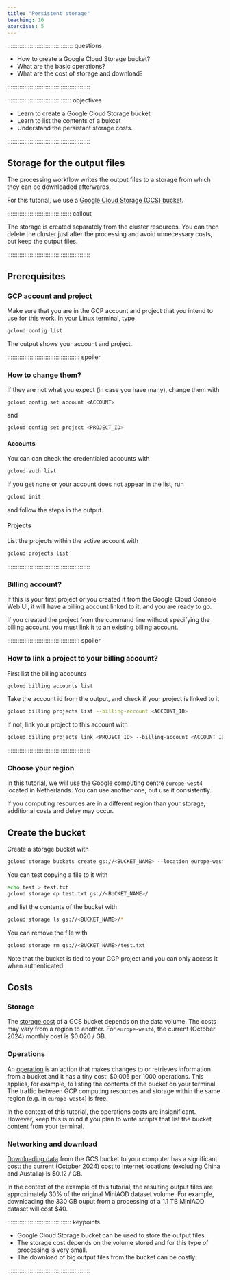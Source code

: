 ```yaml
---
title: "Persistent storage"
teaching: 10
exercises: 5 
---
```


:::::::::::::::::::::::::::::::::::::: questions 

- How to create a Google Cloud Storage bucket?
- What are the basic operations?
- What are the cost of storage and download?

::::::::::::::::::::::::::::::::::::::::::::::::

::::::::::::::::::::::::::::::::::::: objectives

- Learn to create a Google Cloud Storage bucket
- Learn to list the contents of a bukcet
- Understand the persistant storage costs.

::::::::::::::::::::::::::::::::::::::::::::::::

## Storage for the output files

The processing workflow writes the output files to a storage from which they can be downloaded afterwards. 

For this tutorial, we use a [Google Cloud Storage (GCS) bucket](https://cloud.google.com/storage/docs/buckets). 

::::::::::::::::::::::::::::::::::::: callout

The storage is created separately from the cluster resources. You can then delete the cluster just after the processing and avoid unnecessary costs, but keep the output files.

::::::::::::::::::::::::::::::::::::::::::::::::

## Prerequisites

### GCP account and project

Make sure that you are in the GCP account and project that you intend to use for this work. In your Linux terminal, type

```bash
gcloud config list
```

The output shows your account and project. 

:::::::::::::::::::::::::::::::::::::::::: spoiler

### How to change them?

If they are not what you expect (in case you have many), change them with

```bask
gcloud config set account <ACCOUNT>
```

and

```bash
gcloud config set project <PROJECT_ID>
```

#### Accounts

You can can check the credentialed accounts with

```bash
gcloud auth list
```

If you get none or your account does not appear in the list, run 

```bash
gcloud init
```

and follow the steps in the output.

#### Projects

List the projects within the active account with

```bash
gcloud projects list
```

::::::::::::::::::::::::::::::::::::::::::::::::

### Billing account?

If this is your first project or you created it from the Google Cloud Console Web UI, it will have a billing account linked to it, and you are ready to go.

If you created the project from the command line without specifying the billing account, you must link it to an existing billing account.

:::::::::::::::::::::::::::::::::::::::::: spoiler

### How to link a project to your billing account?

First list the billing accounts

```bash
gcloud billing accounts list
```

Take the account id from the output, and check if your project is linked to it

```bash
gcloud billing projects list --billing-account <ACCOUNT_ID>
```

If not, link your project to this account with

```bash
gcloud billing projects link <PROJECT_ID> --billing-account <ACCOUNT_ID>
```

::::::::::::::::::::::::::::::::::::::::::::::::

### Choose your region

In this tutorial, we will use the Google computing centre `europe-west4` located in Netherlands. You can use another one, but use it consistently.

If you computing resources are in a different region than your storage, additional costs and delay may occur.

## Create the bucket

Create a storage bucket with

```bash
gcloud storage buckets create gs://<BUCKET_NAME> --location europe-west4
```

You can test copying a file to it with

```bash
echo test > test.txt
gcloud storage cp test.txt gs://<BUCKET_NAME>/
```

and list the contents of the bucket with

```bash
gcloud storage ls gs://<BUCKET_NAME>/*
```

You can remove the file with

```bash
gcloud storage rm gs://<BUCKET_NAME>/test.txt
```

Note that the bucket is tied to your GCP project and you can only access it when authenticated.


## Costs

### Storage

The [storage cost](https://cloud.google.com/storage/pricing) of a GCS bucket depends on the data volume. The costs may vary from a region to another. For `europe-west4`, the current (October 2024) monthly cost is $0.020 / GB.

### Operations

An [operation](https://cloud.google.com/storage/pricing#operations-pricing) is an action that makes changes to or retrieves information from a bucket and it has a tiny cost: $0.005 per 1000 operations.
This applies, for example, to listing the contents of the bucket on your terminal. The traffic between GCP computing resources and storage within the same region (e.g. in `europe-west4`) is free.

In the context of this tutorial, the operations costs are insignificant. However, keep this is mind if you plan to write scripts that list the bucket content from your terminal.

### Networking and download

[Downloading data](https://cloud.google.com/storage/pricing#network-egress) from the GCS bucket to your computer has a significant cost: the current (October 2024) cost to internet locations (excluding China and Austalia) is $0.12 / GB.

In the context of the example of this tutorial, the resulting output files are approximately 30% of the original MiniAOD dataset volume. For example, downloading the 330 GB ouput from a processing of a 1.1 TB MiniAOD dataset will cost $40.


::::::::::::::::::::::::::::::::::::: keypoints 

- Google Cloud Storage bucket can be used to store the output files.
- The storage cost depends on the volume stored and for this type of processing is very small. 
- The download of big output files from the bucket can be costly.


::::::::::::::::::::::::::::::::::::::::::::::::

